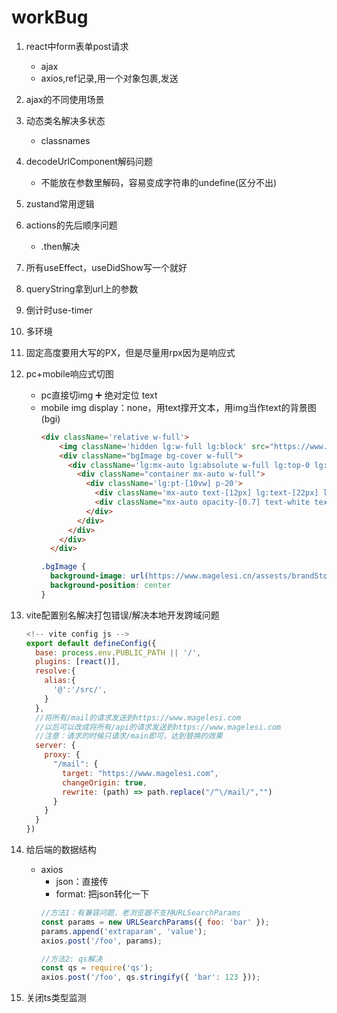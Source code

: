 # workBug
1. react中form表单post请求
    - ajax
    - axios,ref记录,用一个对象包裹,发送
2. ajax的不同使用场景
3. 动态类名解决多状态
    - classnames
4. decodeUrlComponent解码问题
    - 不能放在参数里解码，容易变成字符串的undefine(区分不出)
5. zustand常用逻辑
6. actions的先后顺序问题
    - .then解决
7. 所有useEffect，useDidShow写一个就好
8. queryString拿到url上的参数
9. 倒计时use-timer
10. 多环境
11. 固定高度要用大写的PX，但是尽量用rpx因为是响应式
12. pc+mobile响应式切图
    - pc直接切img ➕ 绝对定位 text
    - mobile img display：none，用text撑开文本，用img当作text的背景图(bgi)
      ```html
      <div className='relative w-full'>
          <img className='hidden lg:w-full lg:block' src="https://www.magelesi.cn/assests/brandStory/1-%E5%85%AC%E5%8F%B8%E6%84%BF%E6%99%AF%402x-tuya.jpg" alt="" />
          <div className="bgImage bg-cover w-full">
            <div className='lg:mx-auto lg:absolute w-full lg:top-0 lg:left-0'>
              <div className="container mx-auto w-full">
                <div className='lg:pt-[10vw] p-20'>
                  <div className='mx-auto text-[12px] lg:text-[22px] lg:mx-auto lg:w-30'><img src="https://www.magelesi.cn/assests/brandStory/%E7%BB%84%202.png" alt="" /></div>
                  <div className="mx-auto opacity-[0.7] text-white text-[12px] lg:text-[22px] lg:text-white lg:opacity-[0.7] lg:mx-auto lg:w-30">我们秉承着建立低碳、绿色、健康、舒适的人类环境的理念，以纳米材料为核心，结合芯片技术，将在技术和市场上不断创新发展；坚持以客户为中心，持续为客户创造长期价值，相互成就，共享未来。</div>
                </div>
              </div>
            </div>
          </div>
        </div>
      ```
      ```css
      .bgImage {
        background-image: url(https://www.magelesi.cn/assests/brandStory/honor%402x-tuya.jpg);
        background-position: center
      }
      ```

13. vite配置别名解决打包错误/解决本地开发跨域问题
      ```js
      <!-- vite config js -->
      export default defineConfig({
        base: process.env.PUBLIC_PATH || '/',
        plugins: [react()],
        resolve:{
          alias:{
            '@':'/src/',     
          }
        },
        //将所有/mail的请求发送到https://www.magelesi.com
        //以后可以改成将所有/api的请求发送到https://www.magelesi.com
        //注意：请求的时候只请求/main即可，达到替换的效果
        server: {
          proxy: {
            "/mail": {
              target: "https://www.magelesi.com",
              changeOrigin: true,
              rewrite: (path) => path.replace("/^\/mail/","")
            }
          }
        }
      })

      ```
14. 给后端的数据结构
    - axios
      - json：直接传
      - format: 把json转化一下
      ```js
      //方法1：有兼容问题，老浏览器不支持URLSearchParams
      const params = new URLSearchParams({ foo: 'bar' });
      params.append('extraparam', 'value');
      axios.post('/foo', params);
      ```
      ```js
      //方法2: qs解决
      const qs = require('qs');
      axios.post('/foo', qs.stringify({ 'bar': 123 }));
      ```
15. 关闭ts类型监测